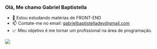 ### Olá, Me chamo Gabriel Baptistella

- 🌱 Estou estudando matérias de FRONT-END
- 📫 Contate-me no email: gabrielbaptistelladev@gmail.com
- 📈 Meu objetivo é me tornar um profissional na área de programação.

<img src="https://github-readme-stats.vercel.app/api?username=YoungAkira&show_icons=true&theme=merko"/>



